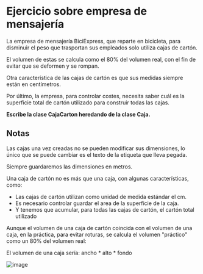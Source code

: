 # Ejercicio sobre empresa de mensajería

La empresa de mensajería BiciExpress, que reparte en bicicleta, para disminuir el peso que trasportan sus empleados solo utiliza cajas de cartón.

El volumen de estas se calcula como el 80% del volumen real, con el fin de evitar que se deformen y se rompan.

Otra característica de las cajas de cartón es que sus medidas siempre están en centímetros.

Por último, la empresa, para controlar costes, necesita saber cuál es la superficie total de cartón utilizado para construir todas las cajas.

**Escribe la clase CajaCarton heredando de la clase Caja.**

## Notas

Las cajas una vez creadas no se pueden modificar sus dimensiones, lo único que se puede cambiar es el texto de la etiqueta que lleva pegada. 

Siempre guardaremos las dimensiones en metros.


Una caja de cartón no es más que una caja, con algunas características, como:
- Las cajas de cartón utilizan como unidad de medida estándar el cm.
- Es necesario controlar guardar el area de la superficie de la caja.
- Y tenemos que acumular, para todas las cajas de cartón, el cartón total utilizado

Aunque el volumen de una caja de cartón coincida con el volumen de una caja, en la práctica, para evitar roturas, se calcula el volumen "práctico" como un 80% del volumen real:

El volumen de una caja sería: ancho * alto * fondo

![image](https://user-images.githubusercontent.com/91023374/150564138-e30227f1-6c2c-405e-84c2-d8f29db2b593.png)
